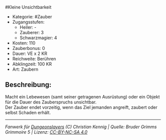 #Kleine Unsichtbarkeit  
- Kategorie: #Zauber  
- Zugangsstufen:  
  - Heiler: -  
  - Zauberer: 3  
  - Schwarzmagier: 4  
- Kosten: 110  
- Zauberbonus: 0  
- Dauer: VE x 2 KR  
- Reichweite: Berühren  
- Abklingzeit: 100 KR  
- Art: Zaubern     

## Beschreibung:
Macht ein Lebewesen (samt seiner getragenen Ausrüstung) oder ein Objekt für die Dauer des Zauberspruchs unsichtbar.<br>Der Zauber endet vorzeitig, wenn das Ziel jemanden angreift, zaubert oder selbst Schaden erhält.


___
*Fanwerk für [Dungeonslayers](https://www.dungeonslayers.net/) (C) Christian Kennig | Quelle: Bruder Grimms Grimmoire 5 | Lizenz: [CC-BY-NC-SA 4.0](https://creativecommons.org/licenses/by-nc-sa/4.0/deed.de)*